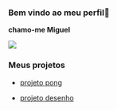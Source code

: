 ### Bem vindo ao meu perfil👋

**chamo-me Miguel**

![](https://media1.tenor.com/m/LseAluK4K4AAAAAd/feliz-navidad-but-with-text.gif)


### Meus projetos

- [projeto pong](https://editor.p5js.org/miguel.cardoso.santos/sketches/pE5DT275B)

- [projeto desenho](https://editor.p5js.org/miguel.cardoso.santos/sketches/Zw60eMxCXY)



<!--
**Miguelescola062/Miguelescola062** is a ✨ _special_ ✨ repository because its `README.md` (this file) appears on your GitHub profile.

Here are some ideas to get you started:

- 🔭 I’m currently working on ...
- 🌱 I’m currently learning ...
- 👯 I’m looking to collaborate on ...
- 🤔 I’m looking for help with ...
- 💬 Ask me about ...
- 📫 How to reach me: ...
- 😄 Pronouns: ...
- ⚡ Fun fact: ...
-->

